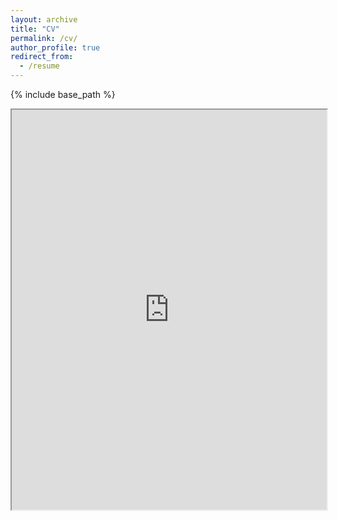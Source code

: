 ```yaml
---
layout: archive
title: "CV"
permalink: /cv/
author_profile: true
redirect_from:
  - /resume
---
```


{% include base_path %}

<iframe src="https://drive.google.com/open?id=1R712P6DyhESO6ilIMfx3ZngzN4sV0Yi9" width="100%" height="640"></iframe>

